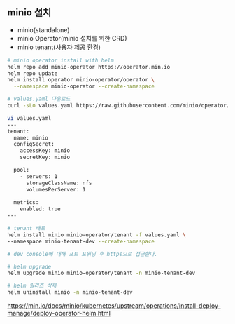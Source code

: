 ## minio 설치
- minio(standalone)
- minio Operator(minio 설치를 위한 CRD)
- minio tenant(사용자 제공 환경)
  
```sh
# minio operator install with helm
helm repo add minio-operator https://operator.min.io
helm repo update
helm install operator minio-operator/operator \
  --namespace minio-operator --create-namespace

# values.yaml 다운로드
curl -sLo values.yaml https://raw.githubusercontent.com/minio/operator/master/helm/tenant/values.yaml

vi values.yaml
---
tenant:
  name: minio
  configSecret:
    accessKey: minio
    secretKey: minio

  pool:
    - servers: 1
      storageClassName: nfs
      volumesPerServer: 1
      
  metrics:
    enabled: true
---

# tenant 배포
helm install minio minio-operator/tenant -f values.yaml \
--namespace minio-tenant-dev --create-namespace 

# dev console에 대해 포트 포워딩 후 https으로 접근한다.

# helm upgrade
helm upgrade minio minio-operator/tenant -n minio-tenant-dev

# helm 릴리즈 삭제
helm uninstall minio -n minio-tenant-dev
```  
https://min.io/docs/minio/kubernetes/upstream/operations/install-deploy-manage/deploy-operator-helm.html
